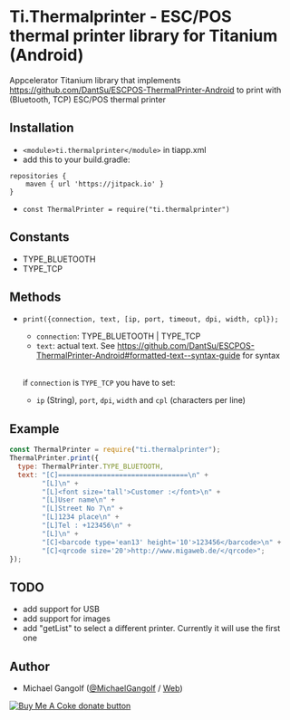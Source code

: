 # Ti.Thermalprinter - ESC/POS thermal printer library for Titanium (Android)

Appcelerator Titanium library that implements https://github.com/DantSu/ESCPOS-ThermalPrinter-Android to print with (Bluetooth, TCP) ESC/POS thermal printer

## Installation

* `<module>ti.thermalprinter</module>` in tiapp.xml
* add this to your build.gradle:
```
repositories {
    maven { url 'https://jitpack.io' }
}
```
* `const ThermalPrinter = require("ti.thermalprinter")`

## Constants
* TYPE_BLUETOOTH
* TYPE_TCP

## Methods

* `print({connection, text, [ip, port, timeout, dpi, width, cpl});`
  * `connection`: TYPE_BLUETOOTH | TYPE_TCP
  * `text`: actual text. See https://github.com/DantSu/ESCPOS-ThermalPrinter-Android#formatted-text--syntax-guide for syntax<br/><br/>

  if `connection` is `TYPE_TCP` you have to set:
  * `ip` (String), `port`, `dpi`, `width` and `cpl` (characters per line)

## Example

```js
const ThermalPrinter = require("ti.thermalprinter");
ThermalPrinter.print({
  type: ThermalPrinter.TYPE_BLUETOOTH,
  text: "[C]================================\n" +
        "[L]\n" +
        "[L]<font size='tall'>Customer :</font>\n" +
        "[L]User name\n" +
        "[L]Street No 7\n" +
        "[L]1234 place\n" +
        "[L]Tel : +123456\n" +
        "[L]\n" +
        "[C]<barcode type='ean13' height='10'>123456</barcode>\n" +
        "[C]<qrcode size='20'>http://www.migaweb.de/</qrcode>";
});
```

## TODO

* add support for USB
* add support for images
* add "getList" to select a different printer. Currently it will use the first one


## Author

* Michael Gangolf (<a href="https://github.com/m1ga">@MichaelGangolf</a> / <a href="https://www.migaweb.de">Web</a>)

<span class="badge-buymeacoffee"><a href="https://www.buymeacoffee.com/miga" title="donate"><img src="https://img.shields.io/badge/buy%20me%20a%20coke-donate-orange.svg" alt="Buy Me A Coke donate button" /></a></span>
